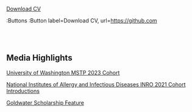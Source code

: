 [Download CV](https://alliekreitman.github.io/assets/20230519_CV.pdf)

:Buttons
:Button label=Download CV, url=https://github.com


<br> 

<br> 

## Media Highlights
[University of Washington MSTP 2023 Cohort](https://mstp.washington.edu/students/mstp-students/?yearChosen=2023)

[National Institutes of Allergy and Infectious Diseases INRO 2021 Cohort Introductions](https://www.niaid.nih.gov/about/postbac-spotlight-meet-inro-2021-cohort)

[Goldwater Scholarship Feature](https://www.coloradocollege.edu/newsevents/newsroom/allie-kreitman-21-named-a-goldwater-scholar.html)
